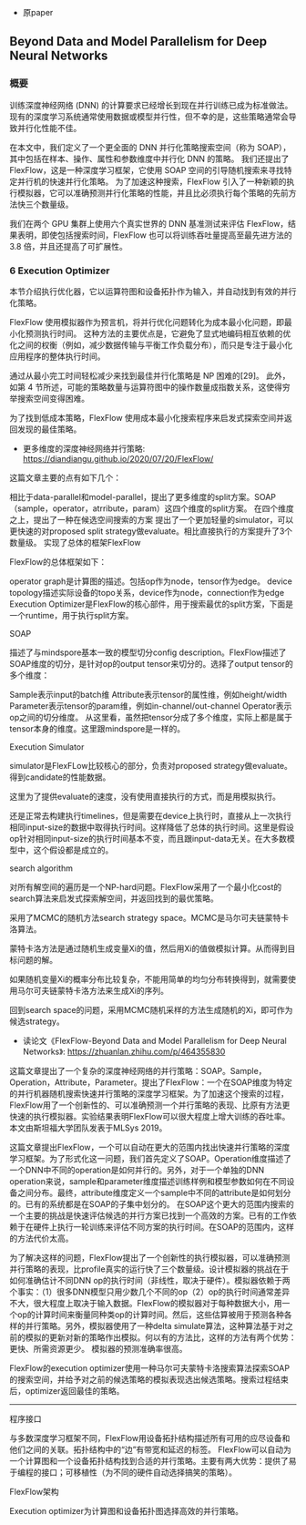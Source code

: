 
- 原paper

## Beyond Data and Model Parallelism for Deep Neural Networks

### 概要

训练深度神经网络 (DNN) 的计算要求已经增长到现在并行训练已成为标准做法。 现有的深度学习系统通常使用数据或模型并行性，但不幸的是，这些策略通常会导致并行化性能不佳。

在本文中，我们定义了一个更全面的 DNN 并行化策略搜索空间（称为 SOAP），其中包括在样本、操作、属性和参数维度中并行化 DNN 的策略。 我们还提出了 FlexFlow，这是一种深度学习框架，它使用 SOAP 空间的引导随机搜索来寻找特定并行机的快速并行化策略。 为了加速这种搜索，FlexFlow 引入了一种新颖的执行模拟器，它可以准确预测并行化策略的性能，并且比必须执行每个策略的先前方法快三个数量级。

我们在两个 GPU 集群上使用六个真实世界的 DNN 基准测试来评估 FlexFlow，结果表明，即使包括搜索时间，FlexFlow 也可以将训练吞吐量提高至最先进方法的 3.8 倍，并且还提高了可扩展性。



### 6 Execution Optimizer

本节介绍执行优化器，它以运算符图和设备拓扑作为输入，并自动找到有效的并行化策略。

FlexFlow 使用模拟器作为预言机，将并行优化问题转化为成本最小化问题，即最小化预测执行时间。 这种方法的主要优点是，它避免了显式地编码相互依赖的优化之间的权衡（例如，减少数据传输与平衡工作负载分布），而只是专注于最小化应用程序的整体执行时间。

通过从最小完工时间轻松减少来找到最佳并行化策略是 NP 困难的[29]。 此外，如第 4 节所述，可能的策略数量与运算符图中的操作数量成指数关系，这使得穷举搜索空间变得困难。

为了找到低成本策略，FlexFlow 使用成本最小化搜索程序来启发式探索空间并返回发现的最佳策略。




- 更多维度的深度神经网络并行策略: https://diandiangu.github.io/2020/07/20/FlexFlow/



这篇文章主要的点有如下几个：

相比于data-parallel和model-parallel，提出了更多维度的split方案。SOAP（sample，operator，atrribute，param）这四个维度的split方案。
在四个维度之上，提出了一种在候选空间搜索的方案
提出了一个更加轻量的simulator，可以更快速的对proposed split strategy做evaluate。相比直接执行的方案提升了3个数量级。
实现了总体的框架FlexFlow





FlexFlow的总体框架如下：

operator graph是计算图的描述。包括op作为node，tensor作为edge。
device topology描述实际设备的topo关系，device作为node，connection作为edge
Execution Optimizer是FlexFlow的核心部件，用于搜索最优的split方案，下面是一个runtime，用于执行split方案。



SOAP

描述了与mindspore基本一致的模型切分config description。FlexFlow描述了SOAP维度的切分，是针对op的output tensor来切分的。选择了output tensor的多个维度：

Sample表示input的batch维
Attribute表示tensor的属性维，例如height/width
Parameter表示tensor的param维，例如in-channel/out-channel
Operator表示op之间的切分维度。
从这里看，虽然把tensor分成了多个维度，实际上都是属于tensor本身的维度。这里跟mindspore是一样的。




Execution Simulator

simulator是FlexFLow比较核心的部分，负责对proposed strategy做evaluate。得到candidate的性能数据。

这里为了提供evaluate的速度，没有使用直接执行的方式，而是用模拟执行。

还是正常去构建执行timelines，但是需要在device上执行时，直接从上一次执行相同input-size的数据中取得执行时间。这样降低了总体的执行时间。这里是假设op针对相同input-size的执行时间基本不变，而且跟input-data无关。在大多数模型中，这个假设都是成立的。






search algorithm



对所有解空间的遍历是一个NP-hard问题。FlexFlow采用了一个最小化cost的search算法来启发式探索解空间，并返回找到的最优策略。

采用了MCMC的随机方法search strategy space。MCMC是马尔可夫链蒙特卡洛算法。


蒙特卡洛方法是通过随机生成变量Xi的值，然后用Xi的值做模拟计算。从而得到目标问题的解。

如果随机变量Xi的概率分布比较复杂，不能用简单的均匀分布转换得到，就需要使用马尔可夫链蒙特卡洛方法来生成Xi的序列。

回到search space的问题，采用MCMC随机采样的方法生成随机的Xi，即可作为候选strategy。






- 读论文《FlexFlow-Beyond Data and Model Parallelism for Deep Neural Networks》: https://zhuanlan.zhihu.com/p/464355830


这篇文章提出了一个复杂的深度神经网络的并行策略：SOAP。Sample，Operation，Attribute，Parameter。提出了FlexFlow：一个在SOAP维度为特定的并行机器随机搜索快速并行策略的深度学习框架。为了加速这个搜索的过程，FlexFlow用了一个创新性的、可以准确预测一个并行策略的表现、比原有方法更快速的执行模拟器。实验结果表明FlexFlow可以很大程度上增大训练的吞吐率。本文由斯坦福大学团队发表于MLSys 2019。



这篇文章提出FlexFlow，一个可以自动在更大的范围内找出快速并行策略的深度学习框架。为了形式化这一问题，我们首先定义了SOAP。Operation维度描述了一个DNN中不同的operation是如何并行的。另外，对于一个单独的DNN operation来说，sample和parameter维度描述训练样例和模型参数如何在不同设备之间分布。最终，attribute维度定义一个sample中不同的attribute是如何划分的。已有的系统都是在SOAP的子集中划分的。
在SOAP这个更大的范围内搜索的一个主要的挑战是快速评估候选的并行方案已找到一个高效的方案。已有的工作依赖于在硬件上执行一轮训练来评估不同方案的执行时间。在SOAP的范围内，这样的方法代价太高。



为了解决这样的问题，FlexFlow提出了一个创新性的执行模拟器，可以准确预测并行策略的表现，比profile真实的运行快了三个数量级。设计模拟器的挑战在于如何准确估计不同DNN op的执行时间（非线性，取决于硬件）。模拟器依赖于两个事实：（1）很多DNN模型只用少数几个不同的op（2）op的执行时间通常差异不大，很大程度上取决于输入数据。FlexFlow的模拟器对于每种数据大小，用一个op的计算时间来衡量同种类op的计算时间。然后，这些估算被用于预测各种各样的并行策略。另外，模拟器使用了一种delta simulate算法，这种算法基于对之前的模拟的更新对新的策略作出模拟。何以有的方法比，这样的方法有两个优势：更快、所需资源更少。
模拟器的预测准确率很高。


FlexFlow的execution optimizer使用一种马尔可夫蒙特卡洛搜索算法探索SOAP的搜索空间，并给予对之前的候选策略的模拟表现选出候选策略。搜索过程结束后，optimizer返回最佳的策略。

---

程序接口

与多数深度学习框架不同，FlexFlow用设备拓扑结构描述所有可用的应尽设备和他们之间的关联。拓扑结构中的“边”有带宽和延迟的标签。
FlexFlow可以自动为一个计算图和一个设备拓扑结构找到合适的并行策略。主要有两大优势：提供了易于编程的接口；可移植性（为不同的硬件自动选择搞笑的策略）。


FlexFlow架构


Execution optimizer为计算图和设备拓扑图选择高效的并行策略。


